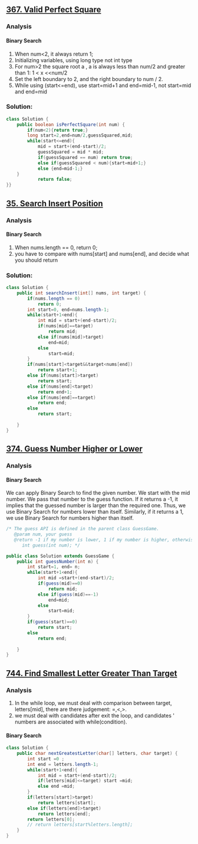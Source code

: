## [367. Valid Perfect Square](https://leetcode.com/problems/valid-perfect-square/)

### Analysis

#### Binary Search

1. When num<2, it always return 1;
2. Initializing variables, using long type not int type
3. For  num>2 the square root a , a is always less than num/2 and greater than 1: 1 < x <<num/2
4. Set the left boundary to 2, and the right boundary to num / 2.
5. While using  (start<=end), use start=mid+1 and end=mid-1, not start=mid and end=mid

### Solution:

```java
class Solution {
    public boolean isPerfectSquare(int num) {
        if(num<2){return true;} 
        long start=2,end=num/2,guessSquared,mid;
        while(start<=end){
            mid = start+(end-start)/2;
            guessSquared = mid * mid;
            if(guessSquared == num) return true;
            else if(guessSquared < num){start=mid+1;} 
            else {end=mid-1;} 
    }
            return false;
}}
```

## [35. Search Insert Position](https://leetcode.com/problems/search-insert-position/)

### Analysis

#### Binary Search

1. When nums.length == 0, return 0;
2. you have to compare with nums[start] and nums[end], and decide what you should return

### Solution:

```java
class Solution {
    public int searchInsert(int[] nums, int target) {
        if(nums.length == 0)
            return 0;
        int start=0, end=nums.length-1;
        while(start+1<end){
            int mid = start+(end-start)/2;
            if(nums[mid]==target)
                return mid;
            else if(nums[mid]>target)
                end=mid;
            else
                start=mid;
        }
        if(nums[start]<target&&target<nums[end])
            return start+1;
        else if(nums[start]>target)
            return start;
        else if(nums[end]<target)
            return end+1;
        else if(nums[end]==target)
            return end;
        else
            return start;
        
    }
}
```

## [374. Guess Number Higher or Lower](https://leetcode.com/problems/guess-number-higher-or-lower/)

### Analysis

#### Binary Search

We can apply Binary Search to find the given number. We start with the mid number. We pass that number to the guess function. If it returns a -1, it implies that the guessed number is larger than the required one. Thus, we use Binary Search for numbers lower than itself. Similarly, if it returns a 1, we use Binary Search for numbers higher than itself.

```java
/* The guess API is defined in the parent class GuessGame.
   @param num, your guess
   @return -1 if my number is lower, 1 if my number is higher, otherwise return 0
      int guess(int num); */

public class Solution extends GuessGame {
    public int guessNumber(int n) {
        int start=1, end= n;
        while(start+1<end){
            int mid =start+(end-start)/2;
            if(guess(mid)==0)
                return mid;
            else if(guess(mid)==-1)
                end=mid;
            else 
                start=mid;
        }
        if(guess(start)==0)
            return start;
        else
            return end;
        
    }
}
```



## [744. Find Smallest Letter Greater Than Target](https://leetcode.com/problems/find-smallest-letter-greater-than-target/)

### Analysis

1. In the while loop, we must deal with comparison between target, letters[mid], there are there judgement: =,<,>. 
2. we must deal with candidates after exit the loop, and candidates ' numbers are associated with while(condition).

#### Binary Search

```java
class Solution {
    public char nextGreatestLetter(char[] letters, char target) {
        int start =0 ;
        int end = letters.length-1;
        while(start+1<end){
            int mid = start+(end-start)/2;
            if(letters[mid]<=target) start =mid;
            else end =mid;
        }
        if(letters[start]>target)
            return letters[start];
        else if(letters[end]>target)
            return letters[end];
        return letters[0];
        // return letters[start%letters.length];
    }
}
```



